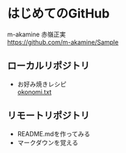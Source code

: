 # はじめてのGitHub  
m-akamine 赤嶺正実  
https://github.com/m-akamine/Sample  
  
## ローカルリポジトリ  
* お好み焼きレシピ  
       [okonomi.txt](okonomi.txt)  

## リモートリポジトリ  
* README.mdを作ってみる  
* マークダウンを覚える